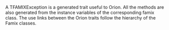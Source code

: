 A TFAMIXException is a generated trait useful to Orion. All the methods are also generated from the instance variables of the corresponding famix class. The use links between the Orion traits follow the hierarchy of the Famix classes. 